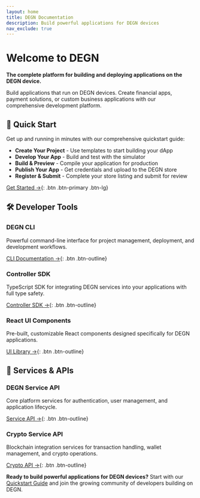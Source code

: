 ```yaml
---
layout: home
title: DEGN Documentation
description: Build powerful applications for DEGN devices
nav_exclude: true
---
```


# Welcome to DEGN

**The complete platform for building and deploying applications on the DEGN device.**

Build applications that run on DEGN devices. Create financial apps, payment solutions, or custom business applications with our comprehensive development platform.

## 🚀 Quick Start

Get up and running in minutes with our comprehensive quickstart guide:

- **Create Your Project** - Use templates to start building your dApp
- **Develop Your App** - Build and test with the simulator
- **Build & Preview** - Compile your application for production
- **Publish Your App** - Get credentials and upload to the DEGN store
- **Register & Submit** - Complete your store listing and submit for review

[Get Started →](quickstart.html){: .btn .btn-primary .btn-lg}

## 🛠️ Developer Tools

### DEGN CLI
Powerful command-line interface for project management, deployment, and development workflows.

[CLI Documentation →](degn-cli.html){: .btn .btn-outline}

### Controller SDK
TypeScript SDK for integrating DEGN services into your applications with full type safety.

[Controller SDK →](controller-sdk.html){: .btn .btn-outline}

### React UI Components
Pre-built, customizable React components designed specifically for DEGN applications.

[UI Library →](react-ui-library.html){: .btn .btn-outline}

## 🔧 Services & APIs

### DEGN Service API
Core platform services for authentication, user management, and application lifecycle.

[Service API →](airmoney-service-api.html){: .btn .btn-outline}

### Crypto Service API
Blockchain integration services for transaction handling, wallet management, and crypto operations.

[Crypto API →](crypto-service-api.html){: .btn .btn-outline}

<!-- ## 📱 dApp Store

### Publish Your Applications
Share your dApps with the DEGN community through our integrated store:

- **Easy Upload** - Use the CLI to upload your built applications
- **Store Listing** - Create professional store listings with descriptions and screenshots
- **Review Process** - Your dApps are reviewed before publication
- **Community Access** - Users can discover and install your applications

[Learn More →](quickstart.html#publishing-your-dapp){: .btn .btn-outline}

## 💡 Why Choose DEGN?

- **🔒 Secure by Design** - Built with security best practices and device-level protection
- **⚡ High Performance** - Optimized for DEGN device's processing capabilities
- **🛠️ Developer Friendly** - Comprehensive documentation and developer tools
- **🌐 Production Ready** - Battle-tested infrastructure for real-world applications
- **📈 Scalable** - Handle everything from simple apps to complex enterprise solutions

## 🎯 Perfect For

- **Financial Applications** - Build payment processing and financial management tools
- **Point of Sale Systems** - Create retail and transaction management solutions
- **Business Applications** - Develop custom enterprise and workflow solutions
- **Payment Solutions** - Integrate payment processing and transaction handling
- **Custom Device Apps** - Build specialized applications for DEGN devices

--- -->

**Ready to build powerful applications for DEGN devices?** Start with our [Quickstart Guide](quickstart.html) and join the growing community of developers building on DEGN.

<!-- *Need help? Check out our [Development Guide](DEVELOPMENT.md) or reach out to our team.* -->
